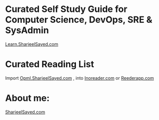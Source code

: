 # Curated Self Study Guide for Computer Science, DevOps, SRE & SysAdmin
  [Learn.SharjeelSayed.com](https://Learn.SharjeelSayed.com)  
  
# Curated Reading List 
  Import [Opml.SharjeelSayed.com](http://Opml.SharjeelSayed.com) , into [Inoreader.com](https://www.Inoreader.com) or [Reederapp.com](https://Reederapp.com)

# About me: 
[SharjeelSayed.com](https://SharjeelSayed.com)
